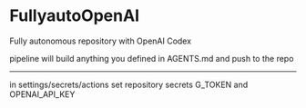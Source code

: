 # FullyautoOpenAI
Fully autonomous repository with OpenAI Codex

pipeline will build anything you defined in AGENTS.md and push to the repo

-----------------------------------------------------------------------------------



in settings/secrets/actions set repository secrets G_TOKEN and OPENAI_API_KEY

